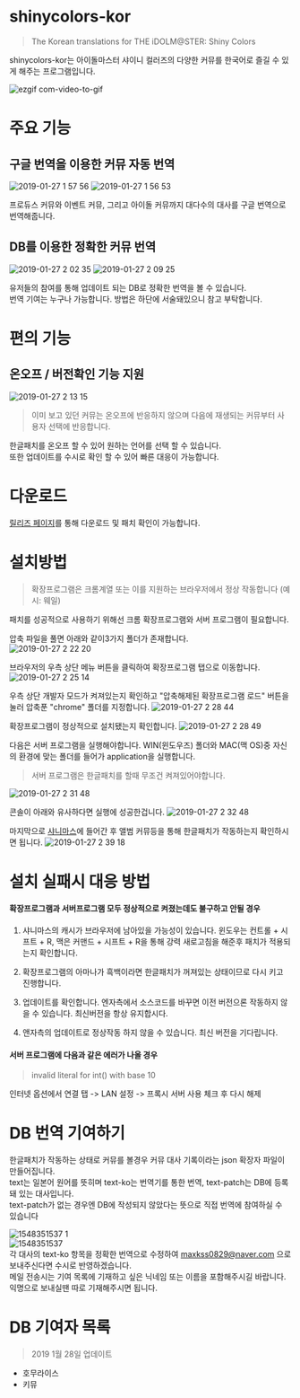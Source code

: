 shinycolors-kor
=============
> The Korean translations for THE iDOLM@STER: Shiny Colors

shinycolors-kor는 아이돌마스터 샤이니 컬러즈의 다양한 커뮤를 한국어로 즐길 수 있게 해주는 프로그램입니다.

![ezgif com-video-to-gif](https://user-images.githubusercontent.com/29334258/51790305-9ea76800-21d6-11e9-9cdb-5c4da3884040.gif)

주요 기능
=============

구글 번역을 이용한 커뮤 자동 번역
-------------
![2019-01-27 1 57 56](https://user-images.githubusercontent.com/29334258/51790332-14abcf00-21d7-11e9-985e-7b8f611943ae.png)
![2019-01-27 1 56 53](https://user-images.githubusercontent.com/29334258/51790334-15dcfc00-21d7-11e9-8632-3724bf4ee721.png)

프로듀스 커뮤와 이벤트 커뮤, 그리고 아이돌 커뮤까지 대다수의 대사를 구글 번역으로 번역해줍니다.

DB를 이용한 정확한 커뮤 번역
-------------
![2019-01-27 2 02 35](https://user-images.githubusercontent.com/29334258/51790436-b8e24580-21d8-11e9-85c2-353a1fd89374.png)
![2019-01-27 2 09 25](https://user-images.githubusercontent.com/29334258/51790437-ba137280-21d8-11e9-80f0-430981035fe2.png)

유저들의 참여를 통해 업데이트 되는 DB로 정확한 번역을 볼 수 있습니다.  
번역 기여는 누구나 가능합니다. 방법은 하단에 서술돼있으니 참고 부탁합니다.


편의 기능
=============

온오프 / 버전확인 기능 지원
-------------
![2019-01-27 2 13 15](https://user-images.githubusercontent.com/29334258/51790471-30b07000-21d9-11e9-9ffd-ebd63a3441c8.png)

> 이미 보고 있던 커뮤는 온오프에 반응하지 않으며 다음에 재생되는 커뮤부터 사용자 선택에 반응합니다.

한글패치를 온오프 할 수 있어 원하는 언어를 선택 할 수 있습니다.   
또한 업데이트를 수시로 확인 할 수 있어 빠른 대응이 가능합니다.


다운로드
=============
[릴리즈 페이지](https://github.com/MaxKss/shinycolors-kor/releases)를 통해 다운로드 및 패치 확인이 가능합니다.


설치방법
=============
> 확장프로그램은 크롬계열 또는 이를 지원하는 브라우저에서 정상 작동합니다 (예시: 웨일)

패치를 성공적으로 사용하기 위해선 크롬 확장프로그램와 서버 프로그램이 필요합니다.

압축 파일을 풀면 아래와 같이3가지 폴더가 존재합니다.  
![2019-01-27 2 22 20](https://user-images.githubusercontent.com/29334258/51790564-66a22400-21da-11e9-8bcf-fc3f635c234f.png)
  
브라우저의 우측 상단 메뉴 버튼을 클릭하여 확장프로그램 탭으로 이동합니다.
![2019-01-27 2 25 14](https://user-images.githubusercontent.com/29334258/51790590-cbf61500-21da-11e9-9f2f-b8a98fce40e6.png)
  
우측 상단 개발자 모드가 켜져있는지 확인하고 "압축해제된 확장프로그램 로드" 버튼을 눌러 압축푼 "chrome" 폴더를 지정합니다.
![2019-01-27 2 28 44](https://user-images.githubusercontent.com/29334258/51790631-4d4da780-21db-11e9-96a5-2203ee03d8f3.png)
  
확장프로그램이 정상적으로 설치됐는지 확인합니다.
![2019-01-27 2 28 49](https://user-images.githubusercontent.com/29334258/51790633-4fb00180-21db-11e9-84a3-e1edd6ca5880.png)
  
다음은 서버 프로그램을 실행해야합니다. WIN(윈도우즈) 폴더와 MAC(맥 OS)중 자신의 환경에 맞는 폴더를 들어가 application을 실행합니다.
> 서버 프로그램은 한글패치를 할때 무조건 켜져있어야합니다.

![2019-01-27 2 31 48](https://user-images.githubusercontent.com/29334258/51790661-b7664c80-21db-11e9-9fc3-84b77224799b.png)
  
콘솔이 아래와 유사하다면 실행에 성공한겁니다.
![2019-01-27 2 32 48](https://user-images.githubusercontent.com/29334258/51790701-28a5ff80-21dc-11e9-9835-75a8426a40fd.png)

마지막으로 [샤니마스](https://shinycolors.enza.fun/)에 들어간 후 앨범 커뮤등을 통해 한글패치가 작동하는지 확인하시면 됩니다.
![2019-01-27 2 39 18](https://user-images.githubusercontent.com/29334258/51790766-c4d00680-21dc-11e9-94fd-4ea2df2e29ca.png)  

설치 실패시 대응 방법
=============
#### 확장프로그램과 서버프로그램 모두 정상적으로 켜졌는데도 불구하고 안될 경우
1. 샤니마스의 캐시가 브라우저에 남아있을 가능성이 있습니다. 윈도우는 컨트롤 + 시프트 + R, 맥은 커맨드 + 시프트 + R을 통해 강력 새로고침을 해준후 패치가 적용되는지 확인합니다.

2. 확장프로그램의 아마나가 흑백이라면 한글패치가 꺼져있는 상태이므로 다시 키고 진행합니다.

3. 업데이트를 확인합니다. 엔자측에서 소스코드를 바꾸면 이전 버전으론 작동하지 않을 수 있습니다. 최신버전을 항상 유지합시다.

4. 앤자측의 업데이트로 정상작동 하지 않을 수 있습니다. 최신 버전을 기다립니다.

#### 서버 프로그램에 다음과 같은 에러가 나올 경우

> invalid literal for int() with base 10

인터넷 옵션에서 연결 탭 -> LAN 설정 -> 프록시 서버 사용 체크 후 다시 해제

DB 번역 기여하기
=============
한글패치가 작동하는 상태로 커뮤를 볼경우 커뮤 대사 기록이라는 json 확장자 파일이 만들어집니다.  
text는 일본어 원어를 뜻히며 text-ko는 번역기를 통한 번역, text-patch는 DB에 등록돼 있는 대사입니다.  
text-patch가 없는 경우엔 DB에 작성되지 않았다는 뜻으로 직접 번역에 참여하실 수 있습니다

![1548351537 1](https://user-images.githubusercontent.com/29334258/51790879-4c6a4500-21de-11e9-8108-e14af5b892ff.png)  
![1548351537](https://user-images.githubusercontent.com/29334258/51790880-4e340880-21de-11e9-8fa9-037d9b72b2da.png)  
각 대사의 text-ko 항목을 정확한 번역으로 수정하여 <maxkss0829@naver.com> 으로 보내주신다면 수시로 반영하겠습니다.  
메일 전송시는 기여 목록에 기재하고 싶은 닉네임 또는 이름을 포함해주시길 바랍니다. 익명으로 보내실땐 따로 기재해주시면 됩니다.

DB 기여자 목록 
=============
> 2019 1월 28일 업데이트

* 호무라이스
* 키뮤
